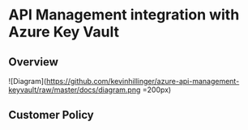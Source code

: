 # API Management integration with Azure Key Vault

## Overview

![Diagram](https://github.com/kevinhillinger/azure-api-management-keyvault/raw/master/docs/diagram.png =200px)

## Customer Policy


